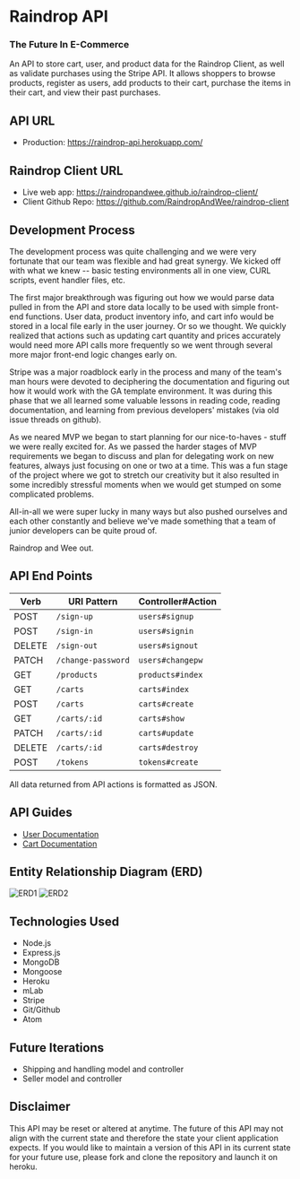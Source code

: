 # Raindrop API
### The Future In E-Commerce

An API to store cart, user, and product data for the Raindrop Client, as well as
validate purchases using the Stripe API.
It allows shoppers to browse products, register as users, add products to their
cart, purchase the items in their cart, and view their past purchases.

## API URL

- Production: https://raindrop-api.herokuapp.com/

## Raindrop Client URL

- Live web app: https://raindropandwee.github.io/raindrop-client/
- Client Github Repo: https://github.com/RaindropAndWee/raindrop-client

## Development Process
The development process was quite challenging and we were very fortunate that our team was flexible and had great synergy. We kicked off with what we knew -- basic testing environments all in one view, CURL scripts, event handler files, etc.

The first major breakthrough was figuring out how we would parse data pulled in from the API and store data locally to be used with simple front-end functions. User data, product inventory info, and cart info would be stored in a local file early in the user journey. Or so we thought. We quickly realized that actions such as updating cart quantity and prices accurately would need more API calls more frequently so we went through several more major front-end logic changes early on.

Stripe was a major roadblock early in the process and many of the team's man hours were devoted to deciphering the documentation and figuring out how it would work with the GA template environment. It was during this phase that we all learned some valuable lessons in reading code, reading documentation, and learning from previous developers' mistakes (via old issue threads on github).

As we neared MVP we began to start planning for our nice-to-haves - stuff we were really excited for. As we passed the harder stages of MVP requirements we began to discuss and plan for delegating work on new features, always just focusing on one or two at a time. This was a fun stage of the project where we got to stretch our creativity but it also resulted in some incredibly stressful moments when we would get stumped on some complicated problems.

All-in-all we were super lucky in many ways but also pushed ourselves and each other constantly and believe we've made something that a team of junior developers can be quite proud of.

Raindrop and Wee out.


## API End Points

| Verb   | URI Pattern                 | Controller#Action         |
|--------|-----------------------------|---------------------------|
| POST   | `/sign-up`                  | `users#signup`            |
| POST   | `/sign-in`                  | `users#signin`            |
| DELETE | `/sign-out`                 | `users#signout`           |
| PATCH  | `/change-password`          | `users#changepw`          |
| GET    | `/products`                 | `products#index`          |
| GET    | `/carts`                    | `carts#index`             |
| POST   | `/carts`                    | `carts#create`            |
| GET    | `/carts/:id`                | `carts#show`              |
| PATCH  | `/carts/:id`                | `carts#update`            |
| DELETE | `/carts/:id`                | `carts#destroy`           |
| POST   | `/tokens`                   | `tokens#create`           |



All data returned from API actions is formatted as JSON.

## API Guides
- [User Documentation](docs/user.md)
- [Cart Documentation](docs/cart.md)

## Entity Relationship Diagram (ERD)
![ERD1](http://res.cloudinary.com/ptavarez/image/upload/v1522329576/erd.jpg)
![ERD2](http://res.cloudinary.com/ptavarez/image/upload/c_scale,h_937/v1522329734/erd_2.jpg)

## Technologies Used
* Node.js
* Express.js
* MongoDB
* Mongoose
* Heroku
* mLab
* Stripe
* Git/Github
* Atom

## Future Iterations
* Shipping and handling model and controller
* Seller model and controller

## Disclaimer
This API may be reset or altered at anytime.  The future of this API may not align with the current state and therefore the state your client application expects.  If you would like to maintain a version of this API in its current state for your future use, please fork and clone the repository and launch it on heroku.
